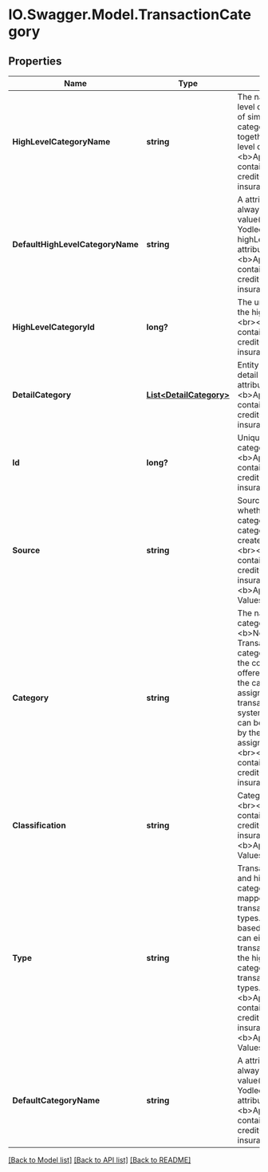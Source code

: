 # IO.Swagger.Model.TransactionCategory
## Properties

Name | Type | Description | Notes
------------ | ------------- | ------------- | -------------
**HighLevelCategoryName** | **string** | The name of the high level category. A group of similar transaction categories are clubbed together to form a high-level category.&lt;br&gt;&lt;br&gt;&lt;b&gt;Applicable containers&lt;/b&gt;: creditCard, investment, insurance, loan&lt;br&gt; | [optional] 
**DefaultHighLevelCategoryName** | **string** | A attribute which will always hold the first value(initial name) of Yodlee defined highLevelCategoryName attribute.&lt;br&gt;&lt;br&gt;&lt;b&gt;Applicable containers&lt;/b&gt;: creditCard, investment, insurance, loan&lt;br&gt; | [optional] 
**HighLevelCategoryId** | **long?** | The unique identifier of the high level category.&lt;br&gt;&lt;br&gt;&lt;b&gt;Applicable containers&lt;/b&gt;: creditCard, investment, insurance, loan&lt;br&gt; | [optional] 
**DetailCategory** | [**List&lt;DetailCategory&gt;**](DetailCategory.md) | Entity that provides detail category attributes&lt;br&gt;&lt;br&gt;&lt;b&gt;Applicable containers&lt;/b&gt;: creditCard, investment, insurance, loan&lt;br&gt; | [optional] 
**Id** | **long?** | Unique identifier of the category.&lt;br&gt;&lt;br&gt;&lt;b&gt;Applicable containers&lt;/b&gt;: creditCard, investment, insurance, loan&lt;br&gt; | [optional] 
**Source** | **string** | Source used to identify whether the transaction category is user defined category or system created category.&lt;br&gt;&lt;br&gt;&lt;b&gt;Applicable containers&lt;/b&gt;: creditCard, investment, insurance, loan&lt;br&gt;&lt;b&gt;Applicable Values&lt;/b&gt;&lt;br&gt; | [optional] 
**Category** | **string** | The name of the category.&lt;br&gt;&lt;b&gt;Note&lt;/b&gt;: Transaction categorization is one of the core features offered by Yodlee and the categories are assigned to the transactions by the system. Transactions can be clubbed together by the category that is assigned to them.  &lt;br&gt;&lt;br&gt;&lt;b&gt;Applicable containers&lt;/b&gt;: creditCard, investment, insurance, loan&lt;br&gt; | [optional] 
**Classification** | **string** | Category Classification.&lt;br&gt;&lt;br&gt;&lt;b&gt;Applicable containers&lt;/b&gt;: creditCard, investment, insurance, loan&lt;br&gt;&lt;b&gt;Applicable Values&lt;/b&gt;&lt;br&gt; | [optional] 
**Type** | **string** | Transaction categories and high-level categories are further mapped to five transaction category types. Customers, based on their needs can either use the transaction categories, the high-level categories, or the transaction category types. &lt;br&gt;&lt;br&gt;&lt;b&gt;Applicable containers&lt;/b&gt;: creditCard, investment, insurance, loan&lt;br&gt;&lt;b&gt;Applicable Values&lt;/b&gt;&lt;br&gt; | [optional] 
**DefaultCategoryName** | **string** | A attribute which will always hold the first value(initial name) of Yodlee defined category attribute.&lt;br&gt;&lt;br&gt;&lt;b&gt;Applicable containers&lt;/b&gt;: creditCard, investment, insurance, loan&lt;br&gt; | [optional] 

[[Back to Model list]](../README.md#documentation-for-models) [[Back to API list]](../README.md#documentation-for-api-endpoints) [[Back to README]](../README.md)

